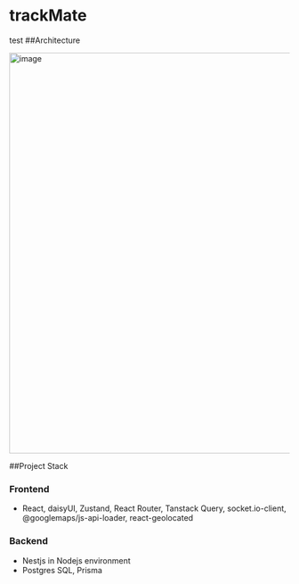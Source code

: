 # trackMate
test
##Architecture

<img width="719" alt="image" src="https://github.com/user-attachments/assets/b7812c88-b46b-4214-9d4a-eb48ca72062b">

##Project Stack
### Frontend
- React, daisyUI, Zustand, React Router, Tanstack Query, socket.io-client, @googlemaps/js-api-loader, react-geolocated

### Backend
- Nestjs in Nodejs environment
- Postgres SQL, Prisma
